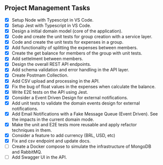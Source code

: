 ## Project Management Tasks
- [x] Setup Node with Typescript in VS Code.
- [x] Setup Jest with Typescript in VS Code.
- [x] Design a initial domain model (core of the application).
- [x] Code and create the unit tests for group creation with a service layer.
- [x] Code and create the unit tests for expenses in a group.
- [x] Add functionality of splitting the expenses between members.
- [x] Create the get balance for members of the group with unit tests.
- [x] Add settelment between members.
- [x] Design the overall REST API endpoints.
- [x] Add schema validation and error handling in the API layer.
- [x] Create Postmam Collection.
- [x] Add CSV upload and processing in the API.
- [x] Fix the bug of float values in the expenses when calculate the balance.
- [x] Write E2E tests on the API using Jest.
- [x] Consider a Event Driven Design for external notifications.
- [x] Add unit tests to validate the domain events design for external notifications.
- [x] Add Email Notifications with a Fake Message Queue (Event Driven). See the impacts in the current domain mode.
- [x] Make the unit and E2E tests more reusable and apply refactor techniques in them.
- [x] Consider a feature to add currency (BRL, USD, etc)
- [x] Fix and csv endpoint and update docs.
- [ ] Create a Docker compose to simulate the infrastructure of MongoDB and RabbitMQ.
- [ ] Add Swagger UI in the API.
